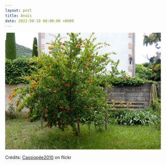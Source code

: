 ```yaml
---
layout: post
title: Anaïs
date: 2022-08-10 00:00:00 +0000
---
```


![Anaïs](/images/2022-08-10.jpg)

Crédits: [Cassiopée2010](https://www.flickr.com/people/cmoi30/) on flickr
